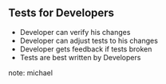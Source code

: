 ## Tests for Developers

   * Developer can verify his changes
   * Developer can adjust tests to his changes
   * Developer gets feedback if tests broken
   * Tests are best written by Developers

note:
michael
